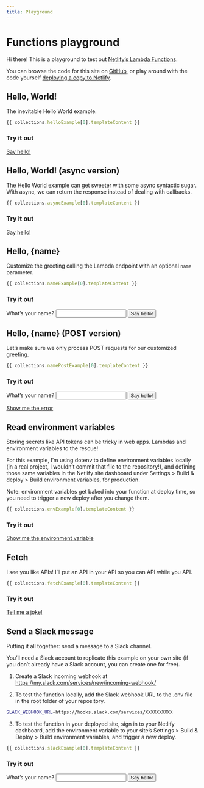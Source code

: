 ```yaml
---
title: Playground
---
```


# Functions playground

Hi there! This is a playground to test out [Netlify’s Lambda Functions](https://docs.netlify.com/functions/overview/).

You can browse the code for this site on [GitHub](https://github.com/imorente/netlify-functions-example), or play around with the code yourself [deploying a copy to Netlify](https://app.netlify.com/start/deploy?repository=https://github.com/imorente/netlify-functions-example).

## Hello, World!

The inevitable Hello World example.

``` js
{{ collections.helloExample[0].templateContent }}
```

### Try it out
[Say hello!](/.netlify/functions/hello)


## Hello, World! (async version)

The Hello World example can get sweeter with some async syntactic sugar. With async, we can return the response instead of dealing with callbacks.

``` js
{{ collections.asyncExample[0].templateContent }}
```

### Try it out
[Say hello!](/.netlify/functions/hello_async)


## Hello, {name}

Customize the greeting calling the Lambda endpoint with an optional `name` parameter.

``` js
{{ collections.nameExample[0].templateContent }}
```

### Try it out

<form class="form-example" action="/.netlify/functions/hello_name">
  <label>
    What’s your name?
    <input type="text" name="name">
  </label>
  <button class="button" type="submit">Say hello!</button>
</form>


## Hello, {name} (POST version)

Let’s make sure we only process POST requests for our customized greeting.

``` js
{{ collections.namePostExample[0].templateContent }}
```

### Try it out

<form class="form-example" action="/.netlify/functions/hello_name_post">
  <label>
    What’s your name?
    <input type="text" name="name">
  </label>
  <button class="button" type="submit">Say hello!</button>
</form>

[Show me the error](/.netlify/functions/hello_name_post?name=Me)


## Read environment variables

Storing secrets like API tokens can be tricky in web apps. Lambdas and environment variables to the rescue!

For this example, I’m using dotenv to define environment variables locally (in a real project, I wouldn’t commit that file to the repository!), and defining those same variables in the Netlify site dashboard under Settings > Build & deploy > Build environment variables, for production.

Note: environment variables get baked into your function at deploy time, so you need to trigger a new deploy after you change them.

``` js
{{ collections.envExample[0].templateContent }}
```

### Try it out

[Show me the environment variable](/.netlify/functions/hello_env)


## Fetch

I see you like APIs! I’ll put an API in your API so you can API while you API.

``` js
{{ collections.fetchExample[0].templateContent }}
```

### Try it out

[Tell me a joke!](/.netlify/functions/hello_fetch)


## Send a Slack message

Putting it all together: send a message to a Slack channel.

You’ll need a Slack account to replicate this example on your own site (if you don’t already have a Slack account, you can create one for free).

1. Create a Slack incoming webhook at https://my.slack.com/services/new/incoming-webhook/

2. To test the function locally, add the Slack webhook URL to the .env file in the root folder of your repository.

``` bash
SLACK_WEBHOOK_URL=https://hooks.slack.com/services/XXXXXXXXXX
```

3. To test the function in your deployed site, sign in to your Netlify dashboard, add the environment variable to your site’s Settings > Build & Deploy > Build environment variables, and trigger a new deploy.

``` js
{{ collections.slackExample[0].templateContent }}
```

### Try it out

<form class="form-example" action="/.netlify/functions/hello_slack">
  <label>
    What’s your name?
    <input type="text" name="name">
  </label>
  <button class="button" type="submit">Say hello!</button>
</form>
